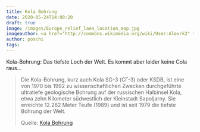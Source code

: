 ```yaml
---
title: Kola Bohrung
date: 2020-05-24T14:00:20
draft: true
image: /images/Europe_relief_laea_location_map.jpg
imageauthor: <a href="http://commons.wikimedia.org/wiki/User:Alexrk2" title="User:Alexrk2">Alexrk2</a>
author: poschi
tags: 
---
```


Kola-Bohrung: Das tiefste Loch der Welt. Es kommt aber leider keine Cola raus...

> Die Kola-Bohrung, kurz auch Kola SG-3 (СГ-3) oder KSDB, ist eine von 1970 bis
> 1992 zu wissenschaftlichen Zwecken durchgeführte ultratiefe geologische
> Bohrung auf der russischen Halbinsel Kola, etwa zehn Kilometer südwestlich
> der Kleinstadt Sapoljarny. Sie erreichte 12.262 Meter Teufe (1989) und ist
> seit 1979 die tiefste Bohrung der Welt.
>
> Quelle: [Kola Bohrung](https://de.wikipedia.org/wiki/Kola-Bohrung)
